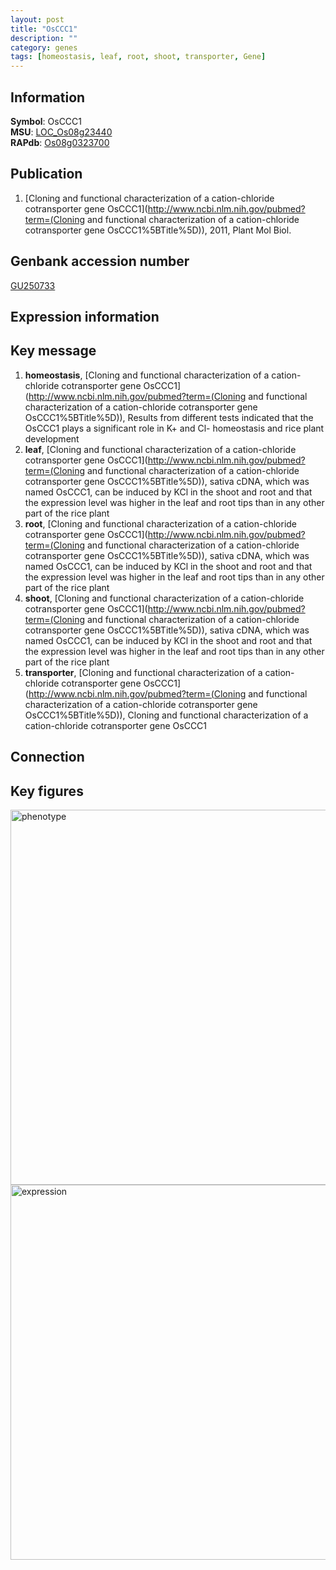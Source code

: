 ```yaml
---
layout: post
title: "OsCCC1"
description: ""
category: genes
tags: [homeostasis, leaf, root, shoot, transporter, Gene]
---
```


## Information
__Symbol__: OsCCC1  
__MSU__: [LOC_Os08g23440](http://rice.plantbiology.msu.edu/cgi-bin/ORF_infopage.cgi?orf=LOC_Os08g23440)  
__RAPdb__: [Os08g0323700](http://rapdb.dna.affrc.go.jp/viewer/gbrowse_details/irgsp1?name=Os08g0323700)  

## Publication
1. [Cloning and functional characterization of a cation-chloride cotransporter gene OsCCC1](http://www.ncbi.nlm.nih.gov/pubmed?term=(Cloning and functional characterization of a cation-chloride cotransporter gene OsCCC1%5BTitle%5D)), 2011, Plant Mol Biol.

## Genbank accession number
[GU250733](http://www.ncbi.nlm.nih.gov/nuccore/GU250733)

## Expression information

## Key message
1. __homeostasis__, [Cloning and functional characterization of a cation-chloride cotransporter gene OsCCC1](http://www.ncbi.nlm.nih.gov/pubmed?term=(Cloning and functional characterization of a cation-chloride cotransporter gene OsCCC1%5BTitle%5D)),  Results from different tests indicated that the OsCCC1 plays a significant role in K+ and Cl- homeostasis and rice plant development
2. __leaf__, [Cloning and functional characterization of a cation-chloride cotransporter gene OsCCC1](http://www.ncbi.nlm.nih.gov/pubmed?term=(Cloning and functional characterization of a cation-chloride cotransporter gene OsCCC1%5BTitle%5D)),  sativa cDNA, which was named OsCCC1, can be induced by KCl in the shoot and root and that the expression level was higher in the leaf and root tips than in any other part of the rice plant
3. __root__, [Cloning and functional characterization of a cation-chloride cotransporter gene OsCCC1](http://www.ncbi.nlm.nih.gov/pubmed?term=(Cloning and functional characterization of a cation-chloride cotransporter gene OsCCC1%5BTitle%5D)),  sativa cDNA, which was named OsCCC1, can be induced by KCl in the shoot and root and that the expression level was higher in the leaf and root tips than in any other part of the rice plant
4. __shoot__, [Cloning and functional characterization of a cation-chloride cotransporter gene OsCCC1](http://www.ncbi.nlm.nih.gov/pubmed?term=(Cloning and functional characterization of a cation-chloride cotransporter gene OsCCC1%5BTitle%5D)),  sativa cDNA, which was named OsCCC1, can be induced by KCl in the shoot and root and that the expression level was higher in the leaf and root tips than in any other part of the rice plant
5. __transporter__, [Cloning and functional characterization of a cation-chloride cotransporter gene OsCCC1](http://www.ncbi.nlm.nih.gov/pubmed?term=(Cloning and functional characterization of a cation-chloride cotransporter gene OsCCC1%5BTitle%5D)), Cloning and functional characterization of a cation-chloride cotransporter gene OsCCC1

## Connection

## Key figures
<img src="http://ricencode.github.io/images/OsCCC1.pheno.png" alt="phenotype"  style="width: 600px;"/>

<img src="http://ricencode.github.io/images/OsCCC1.exp.png" alt="expression"  style="width: 600px;"/>


